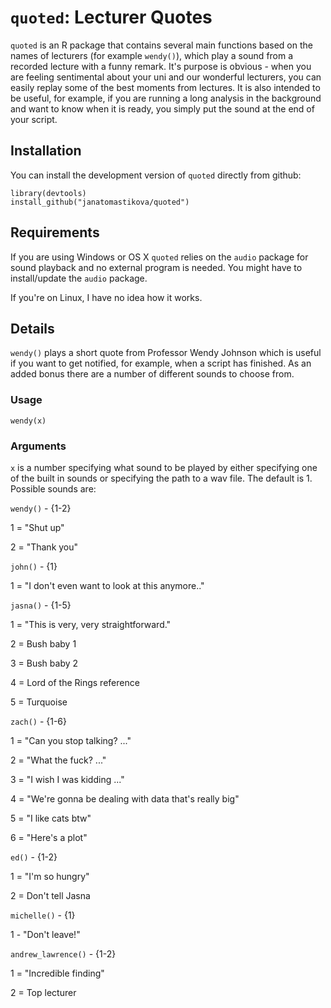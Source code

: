 # `quoted`: Lecturer Quotes

`quoted` is an R package that contains several main functions based on the names of lecturers (for example `wendy()`), which play a sound from a recorded lecture with a funny remark. It's purpose is obvious - when you are feeling sentimental about your uni and our wonderful lecturers, you can easily replay some of the best moments from lectures. It is also intended to be useful, for example, if you are running a long analysis in the background and want to know when it is ready, you simply put the sound at the end of your script.

## Installation

You can install the development version of `quoted` directly from github:

```         
library(devtools)
install_github("janatomastikova/quoted")
```

## Requirements

If you are using Windows or OS X `quoted` relies on the `audio` package for sound playback and no external program is needed. You might have to install/update the `audio` package.

If you're on Linux, I have no idea how it works.

## Details

`wendy()` plays a short quote from Professor Wendy Johnson which is useful if you want to get notified, for example, when a script has finished. As an added bonus there are a number of different sounds to choose from.


### Usage

`wendy(x)`

### Arguments

`x` is a number specifying what sound to be played by either specifying one of the built in sounds or specifying the path to a wav file. The default is 1. Possible sounds are:

`wendy()` - {1-2}

1 = "Shut up"

2 = "Thank you"


`john()` - {1}

1 = "I don't even want to look at this anymore.."


`jasna()` - {1-5}

1 = "This is very, very straightforward."

2 = Bush baby 1

3 = Bush baby 2

4 = Lord of the Rings reference

5 = Turquoise


`zach()` - {1-6}

1 = "Can you stop talking? ..."

2 = "What the fuck? ..."

3 = "I wish I was kidding ..."

4 = "We're gonna be dealing with data that's really big"

5 = "I like cats btw"

6 = "Here's a plot"


`ed()` - {1-2}

1 = "I'm so hungry"

2 = Don't tell Jasna


`michelle()`  - {1}

1 - "Don't leave!"


`andrew_lawrence()` - {1-2}

1 = "Incredible finding"

2 = Top lecturer






